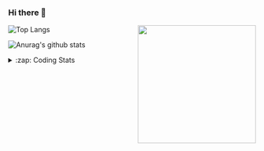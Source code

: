 ### Hi there 👋

<!--
**tao8687/tao8687** is a ✨ _special_ ✨ repository because its `README.md` (this file) appears on your GitHub profile.

Here are some ideas to get you started:

- 🔭 I’m currently working on ...
- 🌱 I’m currently learning ...
- 👯 I’m looking to collaborate on ...
- 🤔 I’m looking for help with ...
- 💬 Ask me about ...
- 📫 How to reach me: ...
- 😄 Pronouns: ...
- ⚡ Fun fact: ...
-->

<img align='right' src="https://media.giphy.com/media/M9gbBd9nbDrOTu1Mqx/giphy.gif" width="240">

  
![Top Langs](https://github-readme-stats.vercel.app/api/top-langs/?username=tao8687&layout=compact&title_color=23238E&text_color=A67D3D)

![Anurag's github stats](https://github-readme-stats.vercel.app/api?username=tao8687&show_icons=true&&text_color=A67D3D&title_color=23238E&show_icons=false&count_private=true&hide=stars)

<details>
  <summary>:zap: Coding Stats</summary>
  <br>
    
<!--START_SECTION:waka-->

```txt
From: 23 October 2024 - To: 30 October 2024

C++           3 hrs 2 mins    ███████████████▒░░░░░░░░░   60.90 %
Objective-C   40 mins         ███▒░░░░░░░░░░░░░░░░░░░░░   13.50 %
CMake         28 mins         ██▒░░░░░░░░░░░░░░░░░░░░░░   09.51 %
Markdown      23 mins         ██░░░░░░░░░░░░░░░░░░░░░░░   07.79 %
Other         22 mins         ██░░░░░░░░░░░░░░░░░░░░░░░   07.40 %
```

<!--END_SECTION:waka-->
</details>
